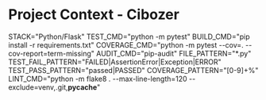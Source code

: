 # Project Context - Cibozer
STACK="Python/Flask"
TEST_CMD="python -m pytest"
BUILD_CMD="pip install -r requirements.txt"
COVERAGE_CMD="python -m pytest --cov=. --cov-report=term-missing"
AUDIT_CMD="pip-audit"
FILE_PATTERN="*.py"
TEST_FAIL_PATTERN="FAILED|AssertionError|Exception|ERROR"
TEST_PASS_PATTERN="passed|PASSED"
COVERAGE_PATTERN="[0-9]+%"
LINT_CMD="python -m flake8 . --max-line-length=120 --exclude=venv,.git,__pycache__"

